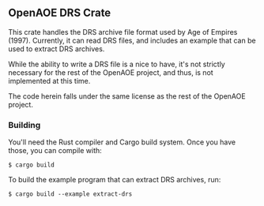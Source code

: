 OpenAOE DRS Crate
-----------------

This crate handles the DRS archive file format used by Age of Empires (1997).
Currently, it can read DRS files, and includes an example that can be used to
extract DRS archives.

While the ability to write a DRS file is a nice to have, it's not strictly
necessary for the rest of the OpenAOE project, and thus, is not implemented
at this time.

The code herein falls under the same license as the rest of the OpenAOE project.

### Building

You'll need the Rust compiler and Cargo build system. Once you have those,
you can compile with:

```
$ cargo build
```

To build the example program that can extract DRS archives, run:

```
$ cargo build --example extract-drs
```
